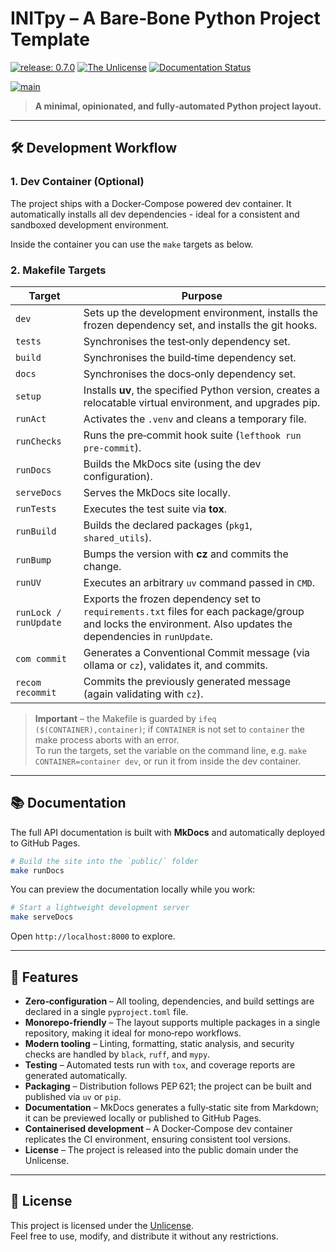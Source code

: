 # INITpy – A Bare‑Bone Python Project Template

[![release: 0.7.0](https://img.shields.io/badge/rel-0.7.0-blue.svg?style=flat-square)](https://github.com/artdotlis/INITpy)
[![The Unlicense](https://img.shields.io/badge/License-Unlicense-brightgreen.svg?style=flat-square)](https://choosealicense.com/licenses/unlicense/)
[![Documentation Status](https://img.shields.io/badge/docs-GitHub-blue.svg?style=flat-square)](https://artdotlis.github.io/INITpy/)

[![main](https://github.com/artdotlis/INITpy/actions/workflows/main.yml/badge.svg?branch=main)](https://github.com/artdotlis/INITpy/actions/workflows/main.yml)

> **A minimal, opinionated, and fully‑automated Python project layout.**

---

## 🛠️ Development Workflow

### 1. Dev Container (Optional)

The project ships with a Docker‑Compose powered dev container. It automatically installs all dev dependencies - ideal for a consistent and sandboxed development environment.

Inside the container you can use the `make` targets as below.

### 2. Makefile Targets

| Target            | Purpose |
|-------------------|---------|
| `dev`             | Sets up the development environment, installs the frozen dependency set, and installs the git hooks. |
| `tests`           | Synchronises the test‑only dependency set. |
| `build`           | Synchronises the build‑time dependency set. |
| `docs`            | Synchronises the docs‑only dependency set. |
| `setup`           | Installs **uv**, the specified Python version, creates a relocatable virtual environment, and upgrades pip. |
| `runAct`          | Activates the `.venv` and cleans a temporary file. |
| `runChecks`       | Runs the pre‑commit hook suite (`lefthook run pre-commit`). |
| `runDocs`         | Builds the MkDocs site (using the dev configuration). |
| `serveDocs`       | Serves the MkDocs site locally. |
| `runTests`        | Executes the test suite via **tox**. |
| `runBuild`        | Builds the declared packages (`pkg1`, `shared_utils`). |
| `runBump`         | Bumps the version with **cz** and commits the change. |
| `runUV`           | Executes an arbitrary `uv` command passed in `CMD`. |
| `runLock / runUpdate` | Exports the frozen dependency set to `requirements.txt` files for each package/group and locks the environment. Also updates the dependencies in `runUpdate`. |
| `com commit`      | Generates a Conventional Commit message (via ollama or `cz`), validates it, and commits. |
| `recom recommit`  | Commits the previously generated message (again validating with `cz`). |

> **Important** – the Makefile is guarded by `ifeq ($(CONTAINER),container)`; if `CONTAINER` is not set to `container` the make process aborts with an error.  
> To run the targets, set the variable on the command line, e.g. `make CONTAINER=container dev`, or run it from inside the dev container.

---

## 📚 Documentation

The full API documentation is built with **MkDocs** and automatically deployed to GitHub Pages.

```bash
# Build the site into the `public/` folder
make runDocs
```

You can preview the documentation locally while you work:

```bash
# Start a lightweight development server
make serveDocs
```

Open `http://localhost:8000` to explore.

---

## 🚀 Features

- **Zero‑configuration** – All tooling, dependencies, and build settings are declared in a single `pyproject.toml` file.
- **Monorepo‑friendly** – The layout supports multiple packages in a single repository, making it ideal for mono‑repo workflows.
- **Modern tooling** – Linting, formatting, static analysis, and security checks are handled by `black`, `ruff`, and `mypy`.
- **Testing** – Automated tests run with `tox`, and coverage reports are generated automatically.
- **Packaging** – Distribution follows PEP 621; the project can be built and published via `uv` or `pip`.
- **Documentation** – MkDocs generates a fully‑static site from Markdown; it can be previewed locally or published to GitHub Pages.
- **Containerised development** – A Docker‑Compose dev container replicates the CI environment, ensuring consistent tool versions.
- **License** – The project is released into the public domain under the Unlicense.

---

## 📜 License

This project is licensed under the [Unlicense](https://choosealicense.com/licenses/unlicense/).  
Feel free to use, modify, and distribute it without any restrictions.
